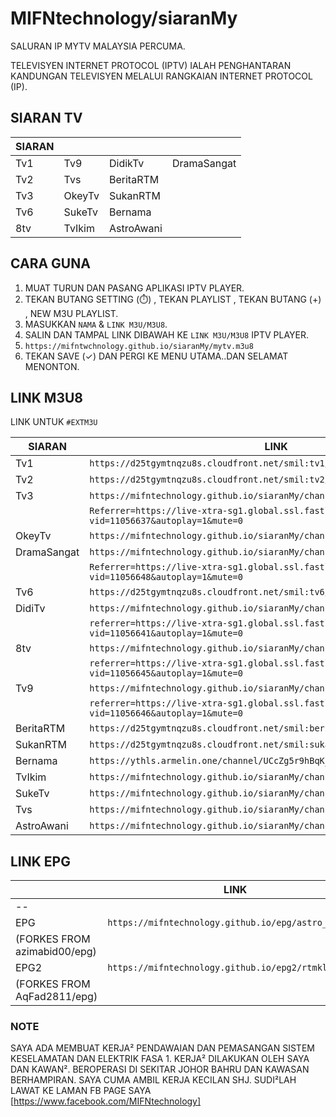# MIFNtechnology/siaranMy

SALURAN IP MYTV MALAYSIA PERCUMA.

TELEVISYEN INTERNET PROTOCOL (IPTV) IALAH PENGHANTARAN KANDUNGAN TELEVISYEN MELALUI RANGKAIAN INTERNET PROTOCOL (IP).

## SIARAN TV

| SIARAN |    |     |     |  
|--|--|--|--|
| Tv1 | Tv9 | DidikTv | DramaSangat |
| Tv2 | Tvs | BeritaRTM |  |
| Tv3 | OkeyTv| SukanRTM |  |
| Tv6 | SukeTv | Bernama |  |
| 8tv | TvIkim | AstroAwani |   |

## CARA GUNA

1. MUAT TURUN DAN PASANG APLIKASI IPTV PLAYER.
2. TEKAN BUTANG SETTING (⏱️) , TEKAN PLAYLIST , TEKAN BUTANG (+) , NEW M3U PLAYLIST.
3. MASUKKAN `NAMA` & `LINK M3U/M3U8`.
4. SALIN DAN TAMPAL LINK DIBAWAH KE `LINK M3U/M3U8` IPTV PLAYER.
5. `https://mifntwchnology.github.io/siaranMy/mytv.m3u8`
6. TEKAN SAVE (✓) DAN PERGI KE MENU UTAMA..DAN SELAMAT MENONTON.

## LINK M3U8 

LINK UNTUK `#EXTM3U`

| SIARAN | LINK |
|--|--|
| Tv1 | `https://d25tgymtnqzu8s.cloudfront.net/smil:tv1/manifest.mpd` |
| Tv2 | `https://d25tgymtnqzu8s.cloudfront.net/smil:tv2/manifest.mpd` |
| Tv3 | `https://mifntechnology.github.io/siaranMy/channels/Tv3/index.m3u8`|
| | `Referrer=https://live-xtra-sg1.global.ssl.fastly.net/embed/index.html?vid=11056637&autoplay=1&mute=0`|   
| OkeyTv | `https://mifntechnology.github.io/siaranMy/channels/OkeyTv/index.m3u8` |
| DramaSangat | `https://mifntechnology.github.io/siaranMy/channels/DramaSangat/index.m3u8` |
|  | `Referrer=https://live-xtra-sg1.global.ssl.fastly.net/embed/index.html?vid=11056648&autoplay=1&mute=0` |
| Tv6 | `https://d25tgymtnqzu8s.cloudfront.net/smil:tv6/manifest.mpd` |
| DidiTv | `https://mifntechnology.github.io/siaranMy/channels/DidikTvKPM/index.m3u8` |
|  | `referrer=https://live-xtra-sg1.global.ssl.fastly.net/embed/index.html?vid=11056641&autoplay=1&mute=0` |
| 8tv | `https://mifntechnology.github.io/siaranMy/channels/8tv/index.m3u8` |
|  | `referrer=https://live-xtra-sg1.global.ssl.fastly.net/embed/index.html?vid=11056645&autoplay=1&mute=0` |
| Tv9 | `https://mifntechnology.github.io/siaranMy/channels/Tv9/index.m3u8` |
|  | `referrer=https://live-xtra-sg1.global.ssl.fastly.net/embed/index.html?vid=11056646&autoplay=1&mute=0` |
| BeritaRTM | `https://d25tgymtnqzu8s.cloudfront.net/smil:berita/playlist.m3u8?id=5` |
| SukanRTM | `https://d25tgymtnqzu8s.cloudfront.net/smil:sukan/manifest.mpd` |
| Bernama | `https://ythls.armelin.one/channel/UCcZg5r9hBqK_VPUT2I7eYVw.m3u8` |
| TvIkim | `https://mifntechnology.github.io/siaranMy/channels/TvIkim/index.m3u8` |
| SukeTv | `https://mifntechnology.github.io/siaranMy/channels/SukeTv/index.m3u8` |
| Tvs | `https://mifntechnology.github.io/siaranMy/channels/Tvs/index.m3u8` |
| AstroAwani | `https://mifntechnology.github.io/siaranMy/channels/AstroAwani/index.m3u8` |

## LINK EPG

|   | LINK |
|--|--|
|--|
| EPG | `https://mifntechnology.github.io/epg/astro_epg.xml` |
| (FORKES FROM azimabid00/epg) |
| EPG2 | `https://mifntechnology.github.io/epg2/rtmklik.xml` |
| (FORKES FROM AqFad2811/epg) |


 ### NOTE
 SAYA ADA MEMBUAT KERJA² PENDAWAIAN DAN PEMASANGAN SISTEM KESELAMATAN DAN ELEKTRIK FASA 1.
 KERJA² DILAKUKAN OLEH SAYA DAN KAWAN².
 BEROPERASI DI SEKITAR JOHOR BAHRU DAN KAWASAN BERHAMPIRAN.
 SAYA CUMA AMBIL KERJA KECILAN SHJ.
 SUDI²LAH LAWAT KE LAMAN FB PAGE SAYA
 <fb page link>[https://www.facebook.com/MIFNtechnology]


